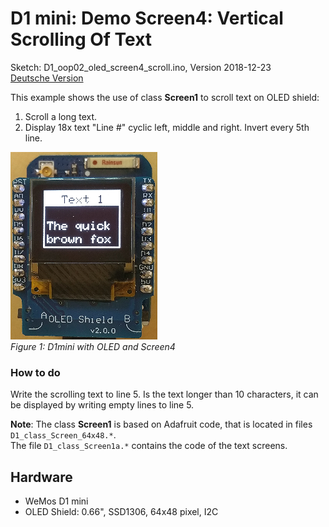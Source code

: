 # D1 mini: Demo Screen4: Vertical Scrolling Of Text
Sketch: D1_oop02_oled_screen4_scroll.ino, Version 2018-12-23   
[Deutsche Version](./LIESMICH.md "Deutsche Version")   

This example shows the use of class __Screen1__ to scroll text on OLED shield:   
1. Scroll a long text.   
2. Display 18x text "Line #" cyclic left, middle and right. Invert every 5th line.   

![D1 Screen4 scrolling](./images/D1_Screen4_scroll.png "D1mini with OLED and Screen4")   
_Figure 1: D1mini with OLED and Screen4_ 

### How to do
Write the scrolling text to line 5. Is the text longer than 10 characters, it can be displayed by writing empty lines to line 5.

__Note__: The class __Screen1__ is based on Adafruit code, that is located in files `D1_class_Screen_64x48.*`.   
The file `D1_class_Screen1a.*` contains the code of the text screens.

## Hardware
* WeMos D1 mini
* OLED Shield: 0.66", SSD1306, 64x48 pixel, I2C
